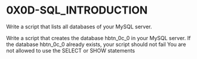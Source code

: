 # 0X0D-SQL_INTRODUCTION
Write a script that lists all databases of your MySQL server.

Write a script that creates the database hbtn_0c_0 in your MySQL server.
If the database hbtn_0c_0 already exists, your script should not fail
You are not allowed to use the SELECT or SHOW statements
